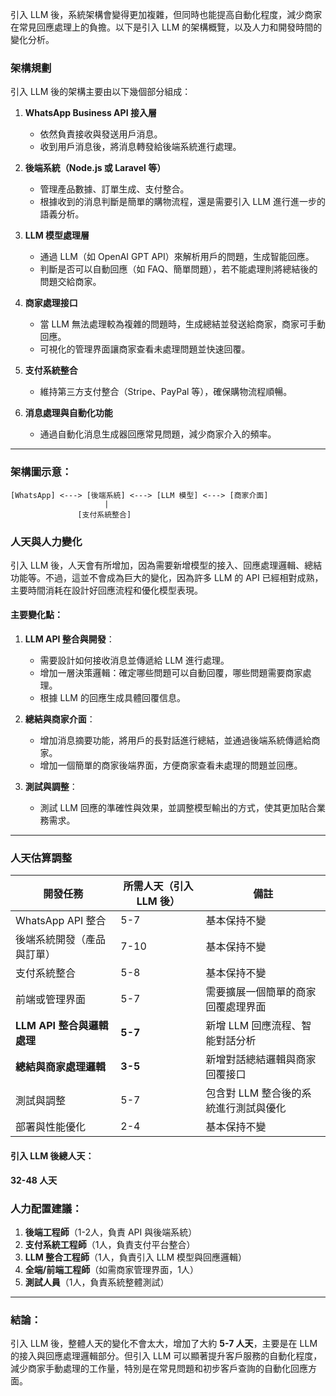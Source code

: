 引入 LLM 後，系統架構會變得更加複雜，但同時也能提高自動化程度，減少商家在常見回應處理上的負擔。以下是引入 LLM 的架構概覽，以及人力和開發時間的變化分析。

### 架構規劃
引入 LLM 後的架構主要由以下幾個部分組成：

1. **WhatsApp Business API 接入層**
   - 依然負責接收與發送用戶消息。
   - 收到用戶消息後，將消息轉發給後端系統進行處理。

2. **後端系統（Node.js 或 Laravel 等）**
   - 管理產品數據、訂單生成、支付整合。
   - 根據收到的消息判斷是簡單的購物流程，還是需要引入 LLM 進行進一步的語義分析。
   
3. **LLM 模型處理層**
   - 通過 LLM（如 OpenAI GPT API）來解析用戶的問題，生成智能回應。
   - 判斷是否可以自動回應（如 FAQ、簡單問題），若不能處理則將總結後的問題交給商家。

4. **商家處理接口**
   - 當 LLM 無法處理較為複雜的問題時，生成總結並發送給商家，商家可手動回應。
   - 可視化的管理界面讓商家查看未處理問題並快速回覆。

5. **支付系統整合**
   - 維持第三方支付整合（Stripe、PayPal 等），確保購物流程順暢。

6. **消息處理與自動化功能**
   - 通過自動化消息生成器回應常見問題，減少商家介入的頻率。

---

### 架構圖示意：
```
[WhatsApp] <---> [後端系統] <---> [LLM 模型] <---> [商家介面]
                     |
               [支付系統整合]
```

### 人天與人力變化

引入 LLM 後，人天會有所增加，因為需要新增模型的接入、回應處理邏輯、總結功能等。不過，這並不會成為巨大的變化，因為許多 LLM 的 API 已經相對成熟，主要時間消耗在設計好回應流程和優化模型表現。

#### 主要變化點：
1. **LLM API 整合與開發**：
   - 需要設計如何接收消息並傳遞給 LLM 進行處理。
   - 增加一層決策邏輯：確定哪些問題可以自動回覆，哪些問題需要商家處理。
   - 根據 LLM 的回應生成具體回覆信息。

2. **總結與商家介面**：
   - 增加消息摘要功能，將用戶的長對話進行總結，並通過後端系統傳遞給商家。
   - 增加一個簡單的商家後端界面，方便商家查看未處理的問題並回應。

3. **測試與調整**：
   - 測試 LLM 回應的準確性與效果，並調整模型輸出的方式，使其更加貼合業務需求。

---

### 人天估算調整

| 開發任務                           | 所需人天（引入 LLM 後） | 備註                                                   |
|------------------------------------|------------------------|--------------------------------------------------------|
| WhatsApp API 整合                   | 5-7                    | 基本保持不變                                            |
| 後端系統開發（產品與訂單）          | 7-10                   | 基本保持不變                                            |
| 支付系統整合                       | 5-8                    | 基本保持不變                                            |
| 前端或管理界面                      | 5-7                    | 需要擴展一個簡單的商家回覆處理界面                        |
| **LLM API 整合與邏輯處理**           | **5-7**                | 新增 LLM 回應流程、智能對話分析                          |
| **總結與商家處理邏輯**               | **3-5**                | 新增對話總結邏輯與商家回覆接口                            |
| 測試與調整                         | 5-7                    | 包含對 LLM 整合後的系統進行測試與優化                     |
| 部署與性能優化                     | 2-4                    | 基本保持不變                                            |

#### 引入 LLM 後總人天：
**32-48 人天**

### 人力配置建議：
1. **後端工程師**（1-2人，負責 API 與後端系統）
2. **支付系統工程師**（1人，負責支付平台整合）
3. **LLM 整合工程師**（1人，負責引入 LLM 模型與回應邏輯）
4. **全端/前端工程師**（如需商家管理界面，1人）
5. **測試人員**（1人，負責系統整體測試）

---

### 結論：
引入 LLM 後，整體人天的變化不會太大，增加了大約 **5-7 人天**，主要是在 LLM 的接入與回應處理邏輯部分。但引入 LLM 可以顯著提升客戶服務的自動化程度，減少商家手動處理的工作量，特別是在常見問題和初步客戶查詢的自動化回應方面。
